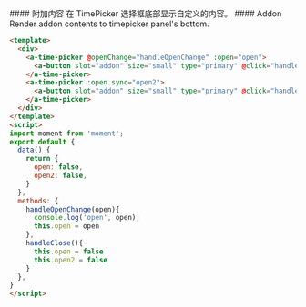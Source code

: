 <cn>
#### 附加内容
在 TimePicker 选择框底部显示自定义的内容。
</cn>

<us>
#### Addon
Render addon contents to timepicker panel's bottom.
</us>

```html
<template>
  <div>
    <a-time-picker @openChange="handleOpenChange" :open="open">
      <a-button slot="addon" size="small" type="primary" @click="handleClose">Ok</a-button>
    </a-time-picker>
    <a-time-picker :open.sync="open2">
      <a-button slot="addon" size="small" type="primary" @click="handleClose">Ok</a-button>
    </a-time-picker>
  </div>
</template>
<script>
import moment from 'moment';
export default {
  data() {
    return {
      open: false,
      open2: false,
    }
  },
  methods: {
    handleOpenChange(open){
      console.log('open', open);
      this.open = open
    },
    handleClose(){
      this.open = false
      this.open2 = false
    }
  },
}
</script>
```
